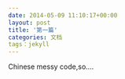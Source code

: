 ```yaml
---
date: 2014-05-09 11:10:17+00:00
layout: post
title: '第一篇'
categories: 文档
tags：jekyll
---
```



Chinese messy code,so....
